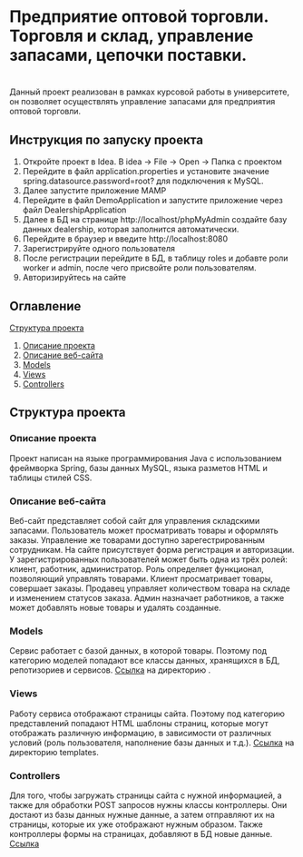 # Предприятие оптовой торговли. Торговля и склад, управление запасами, цепочки поставки.
<h1 align="center"></a> 

<h3 align="center"></h3>


Данный проект реализован в рамках курсовой работы в университете, он позволяет осуществлять управление запасами для предприятия оптовой торговли.

##  Инструкция по запуску проекта
1. Откройте проект в Idea. В idea -> File -> Open -> Папка с проектом
2. Перейдите в файл application.properties и установите значение spring.datasource.password=root? для подключения к MySQL.
3. Далее запустите приложение MAMP
4. Перейдите в файл DemoApplication и запустите приложение через файл DealershipApplication
5. Далее в БД на странице http://localhost/phpMyAdmin создайте базу данных dealership, которая заполнится автоматически.
6. Перейдите в браузер и введите http://localhost:8080
7. Зарегистрируйте одного пользователя
8. После регистрации перейдите в БД, в таблицу roles и добавте роли worker и admin, после чего присвойте роли пользователям.
9. Авторизируйтесь на сайте

## Оглавление
 [Структура проекта](#Структура-проекта)
   1. [Описание проекта](#Описание-проекта)
   2. [Описание веб-сайта](#Описание-веб-сайта)
   3. [Models](#Models)
   4. [Views](#Views)
   5. [Controllers](#Controllers)


## Структура проекта
 
### Описание проекта
Проект написан на языке программирования Java с использованием фреймворка 
Spring, базы данных MySQL, языка разметов HTML и таблицы стилей CSS.  
### Описание веб-сайта
Веб-сайт представляет собой сайт для управления складскими запасами. Пользователь может 
просматривать товары и оформлять заказы. Управление же товарами доступно
зарегестрированным сотрудникам. На сайте присутствует форма
регистрация и авторизации. У 
зарегистрированных пользователей может быть одна из 
трёх ролей: клиент, работник, администратор.
Роль определяет функционал, позволяющий управлять товарами. 
Клиент просматривает товары, совершает заказы.
Продавец управляет количеством товара на складе и изменением статусов заказа.
Админ назначает работников, а также может 
добавлять новые товары и удалять созданные.
### Models
Сервис работает с базой данных, в которой товары. Поэтому под категорию моделей
попадают все классы данных, 
хранящихся в БД, репотизориев и сервисов. 
[Ссылка](https://github.com/T0rdas/JavaK/tree/main/src/main/java/kurswork/dealership/entity) 
на директорию . 
### Views
Работу сервиса отображают страницы сайта. Поэтому под 
категорию представлений попадают HTML шаблоны страниц,
которые могут отображать различную информацию, в 
зависимости от различных условий (роль пользователя, 
наполнение базы данных и т.д.).
[Ссылка](https://github.com/T0rdas/JavaK/tree/main/src/main/resources/templates)
на директорию templates.
### Controllers
Для того, чтобы загружать страницы сайта с нужной 
информацией, а также для обработки POST запросов 
нужны классы контроллеры. Они достают из
базы данных нужные данные, а затем отправляют их на страницы, 
которые их уже отображают нужным образом. Также 
контроллеры формы на страницах, добавляют в БД новые
данные.
[Ссылка](https://github.com/T0rdas/JavaK/tree/main/src/main/java/kurswork/dealership/controller)

